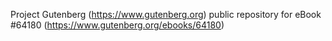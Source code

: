 Project Gutenberg (https://www.gutenberg.org) public repository for
eBook #64180 (https://www.gutenberg.org/ebooks/64180)
